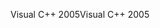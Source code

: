 <span data-ttu-id="1cd62-101">Visual C++ 2005</span><span class="sxs-lookup"><span data-stu-id="1cd62-101">Visual C++ 2005</span></span>